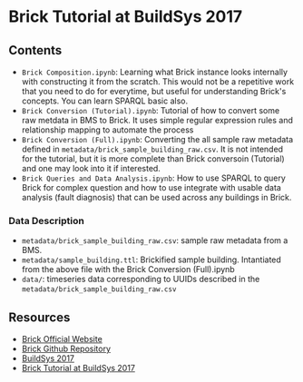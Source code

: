 # Brick Tutorial at BuildSys 2017

## Contents
- `Brick Composition.ipynb`: Learning what Brick instance looks internally with constructing it from the scratch. This would not be a repetitive work that you need to do for everytime, but useful for understanding Brick's concepts. You can learn SPARQL basic also.
- `Brick Conversion (Tutorial).ipynb`: Tutorial of how to convert some raw metdata in BMS to Brick. It uses simple regular expression rules and relationship mapping to automate the process
- `Brick Conversion (Full).ipynb`: Converting the all sample raw metadata defined in `metadata/brick_sample_building_raw.csv`. It is not intended for the tutorial, but it is more complete than Brick conversoin (Tutorial) and one may look into it if interested.
- `Brick Queries and Data Analysis.ipynb`: How to use SPARQL to query Brick for complex question and how to use integrate with usable data analysis (fault diagnosis) that can be used across any buildings in Brick.


### Data Description
- `metadata/brick_sample_building_raw.csv`: sample raw metadata from a BMS.
- `metadata/sample_building.ttl`: Brickified sample building. Intantiated from the above file with the Brick Conversion (Full).ipynb
- `data/`: timeseries data corresponding to UUIDs described in the ``metadata/brick_sample_building_raw.csv``


## Resources
- [Brick Official Website](http://brickschema.org/)
- [Brick Github Repository](https://github.com/BuildSysUniformMetadata/Brick.git)
- [BuildSys 2017](http://buildsys.acm.org/2017/)
- [Brick Tutorial at BuildSys 2017](https://brickschema.org/buildsys2017/)
